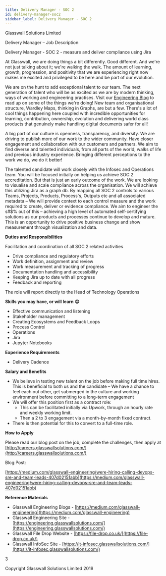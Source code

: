 ```yaml
---
title: Delivery Manager - SOC 2
id: delivery-manager-soc2
sidebar_label: Delivery Manager - SOC 2
---
```


Glasswall Solutions Limited

Delivery Manager – Job Description

Delivery Manager - SOC 2 - measure and deliver compliance using Jira

At Glasswall, we are doing things a bit differently. Good different. And we&#39;re not just talking about it; we&#39;re walking the walk. The amount of learning, growth, progression, and positivity that we are experiencing right now makes me excited and privileged to be here and be part of our evolution.

We are on the hunt to add exceptional talent to our team. The next generation of talent who will be as excited as we are by modern thinking, ways of working and engineering practises. Visit our [Engineering Blog](https://medium.com/glasswall-engineering) to read up on some of the things we&#39;re doing! New team and organisational structure, Wardley Maps, thinking in Graphs, are but a few. There&#39;s a lot of cool things happening here coupled with incredible opportunities for learning, contribution, ownership, evolution and delivering world class products that genuinely make handling digital documents safer for all!

A big part of our culture is openness, transparency, and diversity. We are driving to publish more of our work to the wider community. Have closer engagement and collaboration with our customers and partners. We aim to find diverse and talented individuals, from all parts of the world, walks of life and previous industry experience. Bringing different perceptions to the work we do, we do it better!

The talented candidate will work closely with the Infosec and Operations team. You will be focused initially on helping us achieve SOC 2 accreditation. But that is just an early outcome of the work. We are looking to visualise and scale compliance across the organisation. We will achieve this utilizing Jira as a graph db. By mapping all SOC 2 controls to various Teams, Projects, Products, Process&#39;s, Outputs etc and all associated metadata – We will provide context to each control measure and the work required to create, deliver or evidence compliance. We aim to engineer the s#$% out of this – achieving a high level of automated self-certifying solutions as our products and processes continue to develop and mature. This is an opportunity to drive positive business change and show measurement through visualization and data.

**Duties and Responsibilities**

Facilitation and coordination of all SOC 2 related activities

- Drive compliance and regulatory efforts
- Work definition, assignment and review
- Work measurement and tracking of progress
- Documentation handling and accessibility
- Keeping Jira up to date with all progress
- Feedback and reporting

The role will report directly to the Head of Technology Operations

**Skills you may have, or will learn**  **😊**

- Effective communication and listening
- Stakeholder management
- Creating Ecosystems and Feedback Loops
- Process Control
- Operations
- Jira
- Jupyter Notebooks

**Experience Requirements**

- Delivery Cadence

**Salary and Benefits**

- We believe in testing new talent on the job before making full time hires. This is beneficial to both us and the candidate – We have a chance to feel each out other, get submerged in the culture and working environment before committing to a long-term engagement
- We will offer this position first as a contract role:
  - This can be facilitated initially via Upwork, through an hourly rate and weekly working limit.
  - Then a 2 to 3 engagement via a month-by-month fixed contract.
- There is then potential for this to convert to a full-time role.

**How to Apply**

Please read our blog post on the job, complete the challenges, then apply at [http://careers.glasswallsolutions.com/](http://careers.glasswallsolutions.com/)

Blog Post:

[https://medium.com/glasswall-engineering/were-hiring-calling-devops-sre-and-team-leads-407d02151abb](https://medium.com/glasswall-engineering/were-hiring-calling-devops-sre-and-team-leads-407d02151abb)

**Reference Materials**

- Glasswall Engineering Blogs - [https://medium.com/glasswall-engineering](https://medium.com/glasswall-engineering)
- Glasswall Engineering Site - [https://engineering.glasswallsolutions.com/](https://engineering.glasswallsolutions.com/)
- Glasswall File Drop Website - [https://file-drop.co.uk/](https://file-drop.co.uk/)
- Glasswall InfoSec Site - [https://it-infosec.glasswallsolutions.com/](https://it-infosec.glasswallsolutions.com/)

3

Copyright Glasswall Solutions Limited 2019

